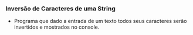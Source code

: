 ### Inversão de Caracteres de uma String

- Programa que dado a entrada de um texto todos seus caracteres serão invertidos e mostrados no console.
